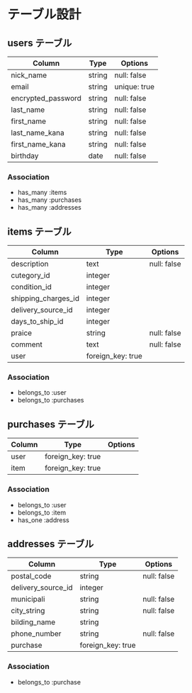 # テーブル設計

## users テーブル

| Column             | Type       | Options      |
| ------------------ | ---------- | ------------ |
| nick_name          | string     | null: false  |
| email              | string     | unique: true |
| encrypted_password | string     | null: false  |
| last_name          | string     | null: false  |
| first_name         | string     | null: false  |
| last_name_kana     | string     | null: false  |
| first_name_kana    | string     | null: false  |
| birthday           | date       | null: false  |

### Association

- has_many :items
- has_many :purchases
- has_many :addresses



## items テーブル

| Column              | Type              | Options     |
| ------------------- | ----------------- | ----------- |
| description         | text              | null: false |
| cutegory_id         | integer           |             |
| condition_id        | integer           |             |
| shipping_charges_id | integer           |             |
| delivery_source_id  | integer           |             |
| days_to_ship_id     | integer           |             |
| praice              | string            | null: false |
| comment             | text              | null: false |
| user                | foreign_key: true |             |

### Association

- belongs_to :user
- belongs_to :purchases




## purchases テーブル

| Column | Type              | Options     |
| ------ | ----------------- | ----------- |
| user   | foreign_key: true |             |
| item   | foreign_key: true |             |

### Association

- belongs_to :user
- belongs_to :item
- has_one :address



## addresses テーブル

| Column             | Type              | Options     |
| ------------------ | ----------------- | ----------- |
| postal_code        | string            | null: false |
| delivery_source_id | integer           |             |
| municipali         | string            | null: false |
| city_string        | string            | null: false |
| bilding_name       | string            |             |
| phone_number       | string            | null: false |
| purchase           | foreign_key: true |             |

### Association

- belongs_to :purchase